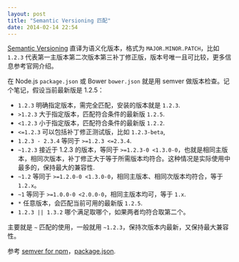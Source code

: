 ```yaml
---
layout: post
title: "Semantic Versioning 匹配"
date: 2014-02-14 22:54
---
```


[Semantic Versioning][1] 直译为语义化版本，格式为 `MAJOR.MINOR.PATCH`，比如 `1.2.3` 代表第一主版本第二次版本第三补丁修正版，版本号唯一且可比较，更多信息参考官网介绍。

在 Node.js `package.json` 或 Bower `bower.json` 就是用 semver 做版本检查。记个笔记，假设当前最新版是 1.2.5：

* `1.2.3` 明确指定版本，需完全匹配，安装的版本就是 `1.2.3`.
* `>1.2.3` 大于指定版本，匹配符合条件的最新版 `1.2.5`.
* `<1.2.3` 小于指定版本，匹配符合条件的最新版 `1.2.2`.
* `<=1.2.3` 可以包括补丁修正测试版，比如 `1.2.3-beta`,
* `1.2.3 - 2.3.4` 等同于 `>=1.2.3 <=2.3.4`.
* `~1.2.3` 接近于 1.2.3 的版本，等同于 `>=1.2.3-0 <1.3.0-0`，也就是相同主版本，相同次版本，补丁修正大于等于所需版本均符合。这种情况是实际使用中最多的，保持最大的兼容性.
* `~1.2` 等同于 `>=1.2.0-0 <1.3.0-0`，相同主版本、相同次版本均符合，等于 `1.2.x`。
* `~1` 等同于 `>=1.0.0-0 <2.0.0-0`，相同主版本均可，等于 `1.x`.
* `*` 任意版本，会匹配当前可用的最新版 `1.2.5`.
* `1.2.3 || 1.3.2` 哪个满足取哪个，如果两者均符合取第二个。

主要就是 `~` 匹配的使用，一般就用 `~1.2.3`，保持次版本内最新，又保持最大兼容性。

参考 [semver for npm][2]，[package.json][3].

[1]:http://semver.org/
[2]:https://www.npmjs.org/doc/misc/semver.html
[3]:https://www.npmjs.org/doc/files/package.json.html

